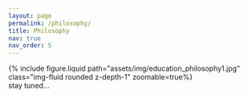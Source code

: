 ```yaml
---
layout: page
permalink: /philosophy/
title: Philosophy
nav: true
nav_order: 5
---
```


<div class="row mt-3">
    <div class="col-sm mt-3 mt-md-0">
        {% include figure.liquid path="assets/img/education_philosophy1.jpg" class="img-fluid rounded z-depth-1" zoomable=true%}
    </div>
</div>
<div class="caption">
    stay tuned...
</div>
